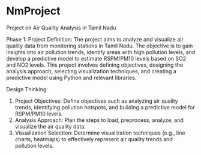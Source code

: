 # NmProject

Project on Air Quality Analysis in Tamil Nadu

Phase 1:
Project Definition: The project aims to analyze and visualize air quality data from monitoring stations in Tamil Nadu. The objective is to gain insights into air pollution trends, identify areas with high pollution levels, and develop a predictive model to estimate RSPM/PM10 levels based on SO2 and NO2 levels. This project involves defining objectives, designing the analysis approach, selecting visualization techniques, and creating a predictive model using Python and relevant libraries.

Design Thinking:

1. Project Objectives: Define objectives such as analyzing air quality trends, identifying pollution hotspots, and building a predictive model for RSPM/PM10 levels.
2. Analysis Approach: Plan the steps to load, preprocess, analyze, and visualize the air quality data.
3. Visualization Selection: Determine visualization techniques (e.g., line charts, heatmaps) to effectively represent air quality trends and pollution levels.
